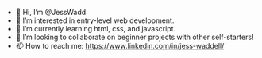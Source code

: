 - 👋 Hi, I’m @JessWadd
- 👀 I’m interested in entry-level web development.
- 🌱 I’m currently learning html, css, and javascript.
- 💞️ I’m looking to collaborate on beginner projects with other self-starters!
- 📫 How to reach me: https://www.linkedin.com/in/jess-waddell/

<!---
JessWadd/JessWadd is a ✨ special ✨ repository because its `README.md` (this file) appears on your GitHub profile.
You can click the Preview link to take a look at your changes.
--->
